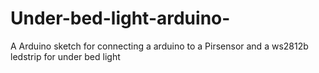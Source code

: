 # Under-bed-light-arduino-
A Arduino sketch for connecting a arduino to a Pirsensor and a ws2812b ledstrip  for under bed light
